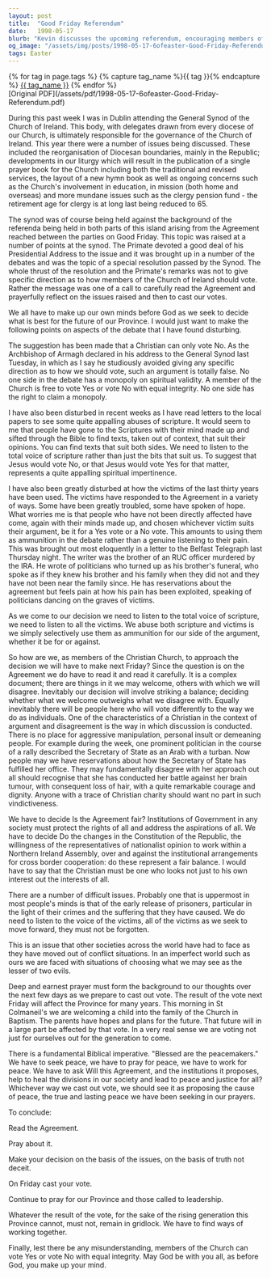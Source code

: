 ```yaml
---
layout: post
title:  "Good Friday Referendum"
date:   1998-05-17
blurb: "Kevin discusses the upcoming referendum, encouraging members of the church to read the agreement, pray about it, and make their decision based on truth, not deceit. He emphasizes that members can vote either way with equal integrity. He also criticizes the misuse of scripture and the exploitation of victims in the debate."
og_image: "/assets/img/posts/1998-05-17-6ofeaster-Good-Friday-Referendum.png"
tags: Easter
---    
```

<div class="tag-pills">
  {% for tag in page.tags %}
    {% capture tag_name %}{{ tag }}{% endcapture %}
    <a href="{{ site.baseurl }}/tag/{{ tag_name }}" class="tag-pill">{{ tag_name }}</a>
  {% endfor %}
</div>
[Original PDF](/assets/pdf/1998-05-17-6ofeaster-Good-Friday-Referendum.pdf)

During this past week I was in Dublin attending the General Synod of the Church of Ireland. This body, with delegates drawn from every diocese of our Church, is ultimately responsible for the governance of the Church of Ireland. This year there were a number of issues being discussed. These included the reorganisation of Diocesan boundaries, mainly in the Republic; developments in our liturgy which will result in the publication of a single prayer book for the Church including both the traditional and revised services, the layout of a new hymn book as well as ongoing concerns such as the Church's involvement in education, in mission (both home and overseas) and more mundane issues such as the clergy pension fund - the retirement age for clergy is at long last being reduced to 65.

The synod was of course being held against the background of the referenda being held in both parts of this island arising from the Agreement reached between the parties on Good Friday. This topic was raised at a number of points at the synod. The Primate devoted a good deal of his Presidential Address to the issue and it was brought up in a number of the debates and was the topic of a special resolution passed by the Synod. The whole thrust of the resolution and the Primate's remarks was not to give specific direction as to how members of the Church of Ireland should vote. Rather the message was one of a call to carefully read the Agreement and prayerfully reflect on the issues raised and then to cast our votes.

We all have to make up our own minds before God as we seek to decide what is best for the future of our Province. I would just want to make the following points on aspects of the debate that I have found disturbing.

The suggestion has been made that a Christian can only vote No. As the Archbishop of Armagh declared in his address to the General Synod last Tuesday, in which as I say he studiously avoided giving any specific direction as to how we should vote, such an argument is totally false. No one side in the debate has a monopoly on spiritual validity. A member of the Church is free to vote Yes or vote No with equal integrity. No one side has the right to claim a monopoly.

I have also been disturbed in recent weeks as I have read letters to the local papers to see some quite appalling abuses of scripture. It would seem to me that people have gone to the Scriptures with their mind made up and sifted through the Bible to find texts, taken out of context, that suit their opinions. You can find texts that suit both sides. We need to listen to the total voice of scripture rather than just the bits that suit us. To suggest that Jesus would vote No, or that Jesus would vote Yes for that matter, represents a quite appalling spiritual impertinence.

I have also been greatly disturbed at how the victims of the last thirty years have been used. The victims have responded to the Agreement in a variety of ways. Some have been greatly troubled, some have spoken of hope. What worries me is that people who have not been directly affected have come, again with their minds made up, and chosen whichever victim suits their argument, be it for a Yes vote or a No vote. This amounts to using them as ammunition in the debate rather than a genuine listening to their pain. This was brought out most eloquently in a letter to the Belfast Telegraph last Thursday night. The writer was the brother of an RUC officer murdered by the IRA. He wrote of politicians who turned up as his brother's funeral, who spoke as if they knew his brother and his family when they did not and they have not been near the family since. He has reservations about the agreement but feels pain at how his pain has been exploited, speaking of politicians dancing on the graves of victims.

As we come to our decision we need to listen to the total voice of scripture, we need to listen to all the victims. We abuse both scripture and victims is we simply selectively use them as ammunition for our side of the argument, whether it be for or against.

So how are we, as members of the Christian Church, to approach the decision we will have to make next Friday? Since the question is on the Agreement we do have to read it and read it carefully. It is a complex document; there are things in it we may welcome, others with which we will disagree. Inevitably our decision will involve striking a balance; deciding whether what we welcome outweighs what we disagree with. Equally inevitably there will be people here who will vote differently to the way we do as individuals. One of the characteristics of a Christian in the context of argument and disagreement is the way in which discussion is conducted. There is no place for aggressive manipulation, personal insult or demeaning people. For example during the week, one prominent politician in the course of a rally described the Secretary of State as an Arab with a turban. Now people may we have reservations about how the Secretary of State has fulfilled her office. They may fundamentally disagree with her approach out all should recognise that she has conducted her battle against her brain tumour, with consequent loss of hair, with a quite remarkable courage and dignity. Anyone with a trace of Christian charity should want no part in such vindictiveness.

We have to decide Is the Agreement fair? Institutions of Government in any society must protect the rights of all and address the aspirations of all. We have to decide Do the changes in the Constitution of the Republic, the willingness of the representatives of nationalist opinion to work within a Northern Ireland Assembly, over and against the institutional arrangements for cross border cooperation: do these represent a fair balance. I would have to say that the Christian must be one who looks not just to his own interest out the interests of all.

There are a number of difficult issues. Probably one that is uppermost in most people's minds is that of the early release of prisoners, particular in the light of their crimes and the suffering that they have caused. We do need to listen to the voice of the victims, all of the victims as we seek to move forward, they must not be forgotten.

This is an issue that other societies across the world have had to face as they have moved out of conflict situations. In an imperfect world such as ours we are faced with situations of choosing what we may see as the lesser of two evils.

Deep and earnest prayer must form the background to our thoughts over the next few days as we prepare to cast out vote. The result of the vote next Friday will affect the Province for many years. This morning in St Colmaneil's we are welcoming a child into the family of the Church in Baptism. The parents have hopes and plans for the future. That future will in a large part be affected by that vote. In a very real sense we are voting not just for ourselves out for the generation to come.

There is a fundamental Biblical imperative. "Blessed are the peacemakers." We have to seek peace, we have to pray for peace, we have to work for peace. We have to ask Will this Agreement, and the institutions it proposes, help to heal the divisions in our society and lead to peace and justice for all? Whichever way we cast out vote, we should see it as proposing the cause of peace, the true and lasting peace we have been seeking in our prayers.

To conclude:

Read the Agreement.

Pray about it.

Make your decision on the basis of the issues, on the basis of truth not deceit.

On Friday cast your vote.

Continue to pray for our Province and those called to leadership.

Whatever the result of the vote, for the sake of the rising generation this Province cannot, must not, remain in gridlock. We have to find ways of working together.

Finally, lest there be any misunderstanding, members of the Church can vote Yes or vote No with equal integrity. May God be with you all, as before God, you make up your mind.
